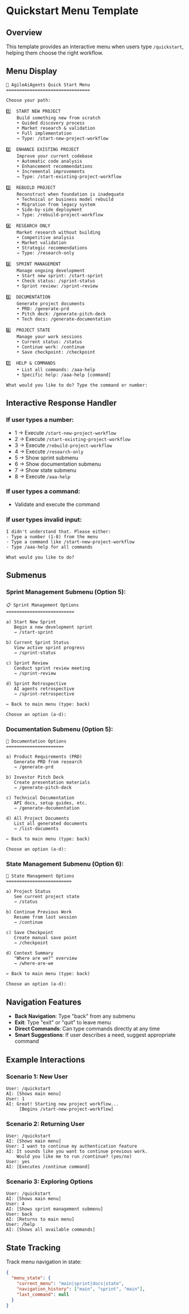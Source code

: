 # Quickstart Menu Template

## Overview
This template provides an interactive menu when users type `/quickstart`, helping them choose the right workflow.

## Menu Display

```
🚀 AgileAiAgents Quick Start Menu
================================

Choose your path:

1️⃣  START NEW PROJECT
    Build something new from scratch
    • Guided discovery process
    • Market research & validation  
    • Full implementation
    → Type: /start-new-project-workflow

2️⃣  ENHANCE EXISTING PROJECT
    Improve your current codebase
    • Automatic code analysis
    • Enhancement recommendations
    • Incremental improvements
    → Type: /start-existing-project-workflow

3️⃣  REBUILD PROJECT
    Reconstruct when foundation is inadequate
    • Technical or business model rebuild
    • Migration from legacy system
    • Side-by-side deployment
    → Type: /rebuild-project-workflow

4️⃣  RESEARCH ONLY
    Market research without building
    • Competitive analysis
    • Market validation
    • Strategic recommendations
    → Type: /research-only

4️⃣  SPRINT MANAGEMENT
    Manage ongoing development
    • Start new sprint: /start-sprint
    • Check status: /sprint-status
    • Sprint review: /sprint-review

5️⃣  DOCUMENTATION
    Generate project documents
    • PRD: /generate-prd
    • Pitch deck: /generate-pitch-deck
    • Tech docs: /generate-documentation

6️⃣  PROJECT STATE
    Manage your work sessions
    • Current status: /status
    • Continue work: /continue
    • Save checkpoint: /checkpoint

7️⃣  HELP & COMMANDS
    • List all commands: /aaa-help
    • Specific help: /aaa-help [command]

What would you like to do? Type the command or number:
```

## Interactive Response Handler

### If user types a number:
- 1 → Execute `/start-new-project-workflow`
- 2 → Execute `/start-existing-project-workflow`
- 3 → Execute `/rebuild-project-workflow`
- 4 → Execute `/research-only`
- 5 → Show sprint submenu
- 6 → Show documentation submenu
- 7 → Show state submenu
- 8 → Execute `/aaa-help`

### If user types a command:
- Validate and execute the command

### If user types invalid input:
```
I didn't understand that. Please either:
- Type a number (1-8) from the menu
- Type a command like /start-new-project-workflow
- Type /aaa-help for all commands

What would you like to do?
```

## Submenus

### Sprint Management Submenu (Option 5):
```
📋 Sprint Management Options
==========================

a) Start New Sprint
   Begin a new development sprint
   → /start-sprint

b) Current Sprint Status  
   View active sprint progress
   → /sprint-status

c) Sprint Review
   Conduct sprint review meeting
   → /sprint-review

d) Sprint Retrospective
   AI agents retrospective
   → /sprint-retrospective

← Back to main menu (type: back)

Choose an option (a-d):
```

### Documentation Submenu (Option 5):
```
📄 Documentation Options
======================

a) Product Requirements (PRD)
   Generate PRD from research
   → /generate-prd

b) Investor Pitch Deck
   Create presentation materials
   → /generate-pitch-deck

c) Technical Documentation
   API docs, setup guides, etc.
   → /generate-documentation

d) All Project Documents
   List all generated documents
   → /list-documents

← Back to main menu (type: back)

Choose an option (a-d):
```

### State Management Submenu (Option 6):
```
💾 State Management Options
=========================

a) Project Status
   See current project state
   → /status

b) Continue Previous Work
   Resume from last session
   → /continue

c) Save Checkpoint
   Create manual save point
   → /checkpoint

d) Context Summary
   "Where are we?" overview
   → /where-are-we

← Back to main menu (type: back)

Choose an option (a-d):
```

## Navigation Features

- **Back Navigation**: Type "back" from any submenu
- **Exit**: Type "exit" or "quit" to leave menu
- **Direct Commands**: Can type commands directly at any time
- **Smart Suggestions**: If user describes a need, suggest appropriate command

## Example Interactions

### Scenario 1: New User
```
User: /quickstart
AI: [Shows main menu]
User: 1
AI: Great! Starting new project workflow...
     [Begins /start-new-project-workflow]
```

### Scenario 2: Returning User
```
User: /quickstart  
AI: [Shows main menu]
User: I want to continue my authentication feature
AI: It sounds like you want to continue previous work.
    Would you like me to run /continue? (yes/no)
User: yes
AI: [Executes /continue command]
```

### Scenario 3: Exploring Options
```
User: /quickstart
AI: [Shows main menu]
User: 4
AI: [Shows sprint management submenu]
User: back
AI: [Returns to main menu]
User: /help
AI: [Shows all available commands]
```

## State Tracking
Track menu navigation in state:
```json
{
  "menu_state": {
    "current_menu": "main|sprint|docs|state",
    "navigation_history": ["main", "sprint", "main"],
    "last_command": null
  }
}
```